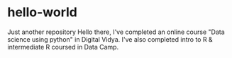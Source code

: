 # hello-world
Just another repository
Hello there, I've completed an online course "Data science using python" in Digital Vidya.
I've also completed intro to R & intermediate R coursed in Data Camp.
